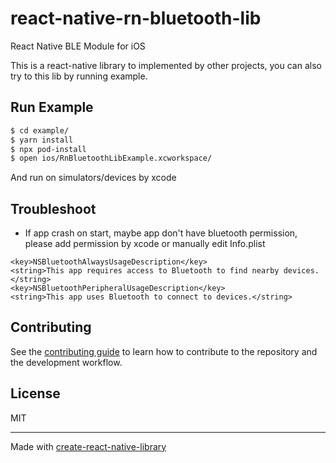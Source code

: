 # react-native-rn-bluetooth-lib

React Native BLE Module for iOS

This is a react-native library to implemented by other projects, you can also try to this lib by running example.

## Run Example
```sh
$ cd example/
$ yarn install
$ npx pod-install
$ open ios/RnBluetoothLibExample.xcworkspace/
```
And run on simulators/devices by xcode


## Troubleshoot
- If app crash on start, maybe app don't have bluetooth permission, please add permission by xcode or manually edit Info.plist

```
<key>NSBluetoothAlwaysUsageDescription</key>
<string>This app requires access to Bluetooth to find nearby devices.</string>
<key>NSBluetoothPeripheralUsageDescription</key>
<string>This app uses Bluetooth to connect to devices.</string>
```

## Contributing

See the [contributing guide](CONTRIBUTING.md) to learn how to contribute to the repository and the development workflow.

## License

MIT

---

Made with [create-react-native-library](https://github.com/callstack/react-native-builder-bob)
